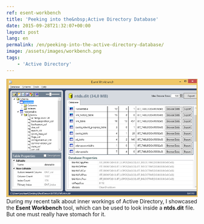 ```yaml
---
ref: esent-workbench
title: 'Peeking into the&nbsp;Active Directory Database'
date: 2015-09-28T21:32:07+00:00
layout: post
lang: en
permalink: /en/peeking-into-the-active-directory-database/
image: /assets/images/workbench.png
tags:
    - 'Active Directory'
---
```


![Esent Workbench](../../assets/images/workbench.png) During my recent talk about inner workings of&nbsp;Active Directory, I&nbsp;showcased the **Esent Workbench** tool, which&nbsp;can be used to&nbsp;look inside a&nbsp;**ntds.dit** file. But&nbsp;one must really have stomach for&nbsp;it.